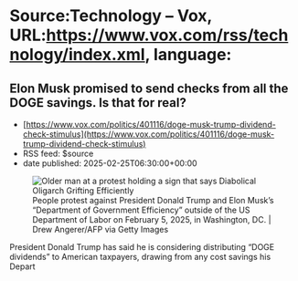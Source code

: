 # Source:Technology – Vox, URL:https://www.vox.com/rss/technology/index.xml, language:

## Elon Musk promised to send checks from all the DOGE savings. Is that for real?
 - [https://www.vox.com/politics/401116/doge-musk-trump-dividend-check-stimulus](https://www.vox.com/politics/401116/doge-musk-trump-dividend-check-stimulus)
 - RSS feed: $source
 - date published: 2025-02-25T06:30:00+00:00

<figure>

<img alt="Older man at a protest holding a sign that says Diabolical Oligarch Grifting Efficiently " data-caption="People protest against President Donald Trump and Elon Musk’s “Department of Government Efficiency” outside of the US Department of Labor on February 5, 2025, in Washington, DC. | Drew Angerer/AFP via Getty Images" data-portal-copyright="Drew Angerer/AFP via Getty Images" data-has-syndication-rights="1" src="https://platform.vox.com/wp-content/uploads/sites/2/2025/02/gettyimages-2197258333.jpg?quality=90&#038;strip=all&#038;crop=0,0,100,100" />
	<figcaption>People protest against President Donald Trump and Elon Musk’s “Department of Government Efficiency” outside of the US Department of Labor on February 5, 2025, in Washington, DC. | Drew Angerer/AFP via Getty Images</figcaption>
</figure>
<p class="has-text-align-none">President Donald Trump has said he is considering distributing “DOGE dividends” to American taxpayers, drawing from any cost savings his Depart

